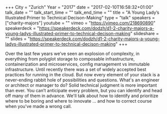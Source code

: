 +++
City = "Zurich"
Year = "2017"
date = "2017-02-10T16:58:32+01:00"
talk_date = ""
talk_start_time = ""
talk_end_time = ""
title = "A Young Lady’s Illustrated Primer to Technical Decison-Making"
type = "talk"
speakers = ["charity-majors"]
youtube = ""
vimeo = "https://vimeo.com/218690890"
speakerdeck = "https://speakerdeck.com/dodzh/d1-2-charity-majors-a-young-ladys-illustrated-primer-to-technical-decison-making"
slideshare = ""
slides = "https://speakerdeck.com/dodzh/d1-2-charity-majors-a-young-ladys-illustrated-primer-to-technical-decison-making"
+++

Over the last few years we’ve seen an explosion of complexity, in everything from polyglot 
storage to composable infrastructure, containerization and microservices, config management 
vs immutable infrastructure. Until recently there was a set of widely accepted best 
practices for running in the cloud. But now every element of your stack is a never-ending 
rabbit hole of possibilities and questions. What's an engineer or architect or manager to 
do? Solid technical judgment is more important than ever. You can’t anticipate every 
problem, but you can identify and head off many of them in advance. We'll talk about how 
to identify and prioritize where to be boring and where to innovate … and how to correct 
course when you've made a wrong call.
